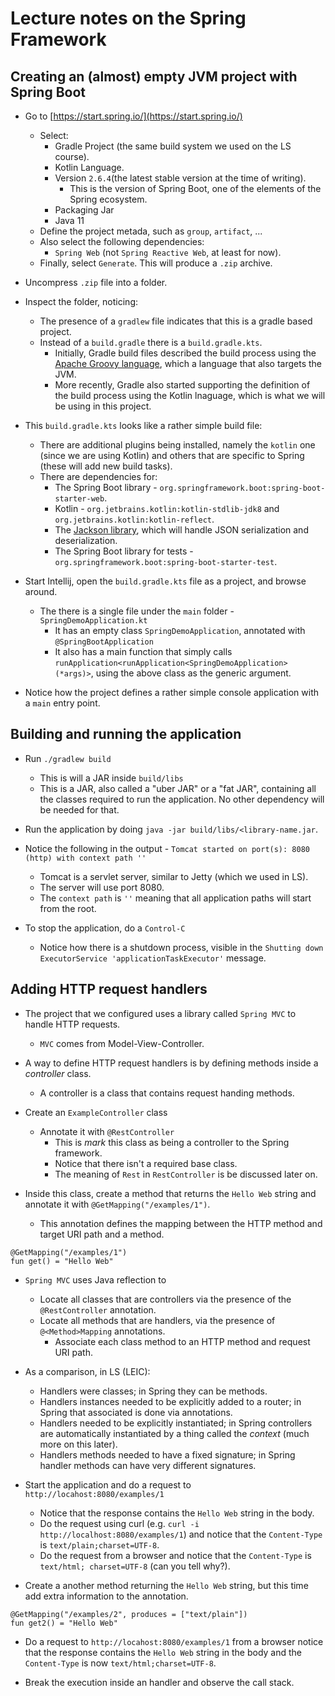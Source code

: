 # Lecture notes on the Spring Framework

## Creating an (almost) empty JVM project with Spring Boot

- Go to [https://start.spring.io/](https://start.spring.io/)
  - Select:
    - Gradle Project (the same build system we used on the LS course).
    - Kotlin Language.
    - Version `2.6.4`(the latest stable version at the time of writing).
      - This is the version of Spring Boot, one of the elements of the Spring ecosystem.
    - Packaging Jar
    - Java 11
  - Define the project metada, such as `group`, `artifact`, ...
  - Also select the following dependencies:
    - `Spring Web` (not `Spring Reactive Web`, at least for now).
  - Finally, select `Generate`. This will produce a `.zip` archive.

- Uncompress `.zip` file into a folder.
- Inspect the folder, noticing:
  - The presence of a `gradlew` file indicates that this is a gradle based project.
  - Instead of a `build.gradle` there is a `build.gradle.kts`.
    - Initially, Gradle build files described the build process using the [Apache Groovy language](https://groovy-lang.org/), which a language that also targets the JVM.
    - More recently, Gradle also started supporting the definition of the build process using the Kotlin lnaguage, which is what we will be using in this project.
- This `build.gradle.kts` looks like a rather simple build file:
  - There are additional plugins being installed, namely the `kotlin` one (since we are using Kotlin) and others that are specific to Spring (these will add new build tasks).
  - There are dependencies for:
    - The Spring Boot library - `org.springframework.boot:spring-boot-starter-web`.
    - Kotlin - `org.jetbrains.kotlin:kotlin-stdlib-jdk8` and `org.jetbrains.kotlin:kotlin-reflect`.
    - The [Jackson library](https://github.com/FasterXML/jackson), which will handle JSON serialization and deserialization.
    - The Spring Boot library for tests - `org.springframework.boot:spring-boot-starter-test`.

- Start Intellij, open the `build.gradle.kts` file as a project, and browse around.
  - The there is a single file under the `main` folder - `SpringDemoApplication.kt`
    - It has an empty class `SpringDemoApplication`, annotated with `@SpringBootApplication`
    - It also has a main function that simply calls `runApplication<runApplication<SpringDemoApplication>(*args)>`, using the above class as the generic argument.

- Notice how the project defines a rather simple console application with a `main` entry point.

## Building and running the application

- Run `./gradlew build`
  - This is will a JAR inside `build/libs`
  - This is a JAR, also called a "uber JAR" or a "fat JAR", containing all the classes required to run the application. No other dependency will be needed for that.

- Run the application by doing `java -jar build/libs/<library-name.jar`.
- Notice the following in the output - `Tomcat started on port(s): 8080 (http) with context path ''`
  - Tomcat is a servlet server, similar to Jetty (which we used in LS). 
  - The server will use port 8080. 
  - The `context path` is `''` meaning that all application paths will start from the root.
- To stop the application, do a `Control-C`
  - Notice how there is a shutdown process, visible in the `Shutting down ExecutorService 'applicationTaskExecutor'` message.

## Adding HTTP request handlers

- The project that we configured uses a library called `Spring MVC` to handle HTTP requests.
  - `MVC` comes from Model-View-Controller.
- A way to define HTTP request handlers is by defining methods inside a _controller_ class.
  - A controller is a class that contains request handing methods.
- Create an `ExampleController` class
  - Annotate it with `@RestController`
    - This is _mark_  this class as being a controller to the Spring framework.
    - Notice that there isn't a required base class.
    - The meaning of `Rest` in `RestController` is be discussed later on.

- Inside this class, create a method that returns the `Hello Web` string and annotate it with `@GetMapping("/examples/1")`.
  - This annotation defines the mapping between the HTTP method and target URI path and a method.

```
@GetMapping("/examples/1")
fun get() = "Hello Web"
```
  
- `Spring MVC` uses Java reflection to 
  - Locate all classes that are controllers via the presence of the `@RestController` annotation.
  - Locate all methods that are handlers, via the presence of `@<Method>Mapping` annotations.
    - Associate each class method to an HTTP method and request URI path.

- As a comparison, in LS (LEIC):
  - Handlers were classes; in Spring they can be methods.
  - Handlers instances needed to be explicitly added to a router; in Spring that associated is done via annotations.
  - Handlers needed to be explicitly instantiated; in Spring controllers are automatically instantiated by a thing called the _context_ (much more on this later).
  - Handlers methods needed to have a fixed signature; in Spring handler methods can have very different signatures.

- Start the application and do a request to `http://locahost:8080/examples/1`
  - Notice that the response contains the `Hello Web` string in the body.
  - Do the request using curl (e.g. `curl -i http://localhost:8080/examples/1`) and notice that the `Content-Type` is `text/plain;charset=UTF-8`.
  - Do the request from a browser and notice that the `Content-Type` is `text/html; charset=UTF-8` (can you tell why?).

- Create a another method returning the `Hello Web` string, but this time add extra information to the annotation.

```
@GetMapping("/examples/2", produces = ["text/plain"])
fun get2() = "Hello Web"
```

- Do a request to `http://locahost:8080/examples/1` from a browser notice that the response contains the `Hello Web` string in the body and the `Content-Type` is now `text/html;charset=UTF-8`.

- Break the execution inside an handler and observe the call stack.
